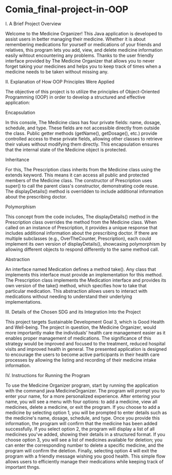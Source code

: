 # Comia_final-project-in-OOP


I. A Brief Project Overview

Welcome to the Medicine Organizer! This Java application is developed to assist users in better managing their medicine. Whether it is about remembering medications for yourself or medications of your friends and relatives, this program lets you add, view, and delete medicine information easily wihtout encountering any problems. Thanks to the user friendly interface provided by The Medicine Organizer that allows you to never forget taking your medicines and helps you to keep track of times when a medicine needs to be taken without missing any.


II. Explanation of How OOP Principles Were Applied

The objective of this project is to utilize the principles of Object-Oriented Programming (OOP) in order to develop a 
structured and effective application:

Encapsulation 

In this console, The Medicine class has four private fields: name, dosage, schedule, and type. These fields are not accessible directly from outside the class.
Public getter methods (getName(), getDosage(), etc.) provide controlled access to these private fields, allowing other classes to retrieve their values without modifying them directly. This encapsulation ensures that the internal state of the Medicine object is protected.

Inheritance

For this, The Prescription class inherits from the Medicine class using the extends keyword. This means it can access all public and protected members of the Medicine class.
The constructor of Prescription uses super() to call the parent class's constructor, demonstrating code reuse.
The displayDetails() method is overridden to include additional information about the prescribing doctor.

Polymorphism

This concept from the code includes, The displayDetails() method in the Prescription class overrides the method from the Medicine class. When called on an instance of Prescription, it provides a unique response that includes additional information about the prescribing doctor.
If there are multiple subclasses (e.g., OverTheCounter, Prescription), each could implement its own version of displayDetails(), showcasing polymorphism by allowing different objects to respond differently to the same method call.

Abstraction

An interface named Medication defines a method take(). Any class that implements this interface must provide an implementation for this method.
The Prescription class implements the Medication interface and provides its own version of the take() method, which specifies how to take that particular medication.
This abstraction allows users to interact with medications without needing to understand their underlying implementations.


III. Details of the Chosen SDG and its Integration Into the Project

This project targets Sustainable Development Goal 3, which is Good Health and Well-being. The project in question, the Medicine Organizer, would more importantly make the individuals’ health care management easier as it enables proper management of medications. The significance of this strategy would be improved and focused to the treatment, reduced hospital visits and improved health in general. The presented application is designed to encourage the users to become active participants in their health care processes by allowing the listing and recording of their medicine intake information.

IV. Instructions for Running the Program

To use the Medicine Organizer program, start by running the application with the command java MedicineOrganizer. The program will prompt you to enter your name, for a more personalized experience. After entering your name, you will see a menu with four options: to add a medicine, view all medicines, delete a medicine, or exit the program. If you choose to add a medicine by selecting option 1, you will be prompted to enter details such as the medicine's name, dosage, schedule, and type. Once you provide this information, the program will confirm that the medicine has been added successfully. If you select option 2, the program will display a list of all medicines you've added, showing their details in a structured format. If you choose option 3, you will see a list of medicines available for deletion; you can enter the corresponding number to delete a specific medicine, and the program will confirm the deletion. Finally, selecting option 4 will exit the program with a friendly message wishing you good health. This simple flow allows users to efficiently manage their medications while keeping track of important thngs.
